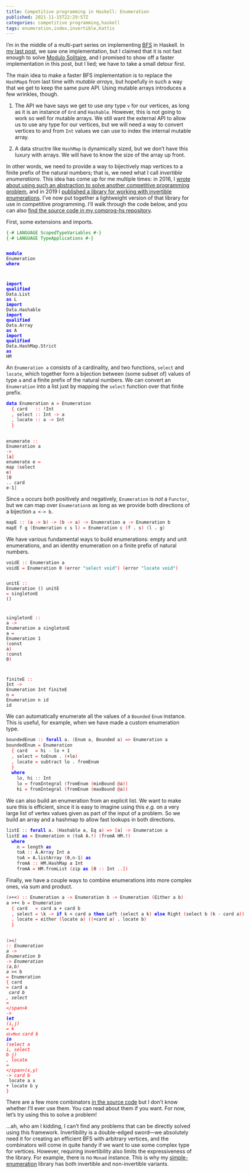 ```yaml
---
title: Competitive programming in Haskell: Enumeration
published: 2021-11-15T22:29:57Z
categories: competitive programming,haskell
tags: enumeration,index,invertible,Kattis
---
```


<p>I’m in the middle of a multi-part series on implementing <a href="https://byorgey.wordpress.com/2021/10/14/competitive-programming-in-haskell-bfs-part-1/">BFS</a> in Haskell. In <a href="https://byorgey.wordpress.com/2021/10/29/competitive-programming-in-haskell-bfs-part-3-implementation-via-hashmap/">my last post</a>, we saw one implementation, but I claimed that it is not fast enough to solve <a href="https://open.kattis.com/problems/modulosolitaire">Modulo Solitaire</a>, and I promised to show off a faster implementation in this post, but I lied; we have to take a small detour first.</p>
<p>The main idea to make a faster BFS implementation is to replace the <code>HashMap</code>s from last time with <em>mutable arrays</em>, but hopefully in such a way that we get to keep the same pure API. Using mutable arrays introduces a few wrinkles, though.</p>
<ol type="1">
<li><p>The API we have says we get to use <em>any</em> type <code>v</code> for our vertices, as long as it is an instance of <code>Ord</code> and <code>Hashable</code>. However, this is not going to work so well for mutable arrays. We still want the external API to allow us to use any type for our vertices, but we will need a way to convert vertices to and from <code>Int</code> values we can use to index the internal mutable array.</p></li>
<li><p>A data structre like <code>HashMap</code> is dynamically sized, but we don’t have this luxury with arrays. We will have to know the size of the array up front.</p></li>
</ol>
<p>In other words, we need to provide a way to bijectively map vertices to a finite prefix of the natural numbers; that is, we need what I call <em>invertible enumerations</em>. This idea has come up for me multiple times: in 2016, I <a href="https://byorgey.wordpress.com/2016/10/25/adventures-in-enumerating-balanced-brackets/">wrote about using such an abstraction to solve another competitive programming problem</a>, and in 2019 I <a href="https://byorgey.wordpress.com/2019/07/05/lightweight-invertible-enumerations-in-haskell/">published a library for working with invertible enumerations</a>. I’ve now put together a lightweight version of that library for use in competitive programming. I’ll walk through the code below, and you can also <a href="https://github.com/byorgey/comprog-hs/blob/master/Enumeration.hs">find the source code in my comprog-hs repository</a>.</p>
<p>First, some extensions and imports.</p>
<pre class="sourceCode haskell"><code class="sourceCode haskell"><span style="color:green;">{-# LANGUAGE ScopedTypeVariables #-}</span>
<span style="color:green;">{-# LANGUAGE TypeApplications #-}</span>

<span style="color:blue;font-weight:bold;">module</span> <span>Enumeration</span> <span style="color:blue;font-weight:bold;">where</span>

<span style="color:blue;font-weight:bold;">import</span> <span style="color:blue;font-weight:bold;">qualified</span> <span>Data.List</span> <span style="color:blue;font-weight:bold;">as</span> <span>L</span>
<span style="color:blue;font-weight:bold;">import</span> <span>Data.Hashable</span>
<span style="color:blue;font-weight:bold;">import</span> <span style="color:blue;font-weight:bold;">qualified</span> <span>Data.Array</span> <span style="color:blue;font-weight:bold;">as</span> <span>A</span>
<span style="color:blue;font-weight:bold;">import</span> <span style="color:blue;font-weight:bold;">qualified</span> <span>Data.HashMap.Strict</span> <span style="color:blue;font-weight:bold;">as</span> <span>HM</span></code></pre>
<p>An <code>Enumeration a</code> consists of a cardinality, and two functions, <code>select</code> and <code>locate</code>, which together form a bijection between (some subset of) values of type <code>a</code> and a finite prefix of the natural numbers. We can convert an <code>Enumeration</code> into a list just by mapping the <code>select</code> function over that finite prefix.</p>
<pre class="sourceCode haskell"><code class="sourceCode haskell"><span style="color:blue;font-weight:bold;">data</span> <span>Enumeration</span> <span>a</span> <span style="color:red;">=</span> <span>Enumeration</span>
  <span style="color:red;">{</span> <span>card</span>   <span style="color:red;">::</span> <span>!</span><span>Int</span>
  <span style="color:red;">,</span> <span>select</span> <span style="color:red;">::</span> <span>Int</span> <span style="color:red;">-&gt;</span> <span>a</span>
  <span style="color:red;">,</span> <span>locate</span> <span style="color:red;">::</span> <span>a</span> <span style="color:red;">-&gt;</span> <span>Int</span>
  <span style="color:red;">}</span>

<span>enumerate</span> <span style="color:red;">::</span> <span>Enumeration</span> <span>a</span> <span style="color:red;">-&gt;</span> <span style="color:red;">[</span><span>a</span><span style="color:red;">]</span>
<span>enumerate</span> <span>e</span> <span style="color:red;">=</span> <span>map</span> <span style="color:red;">(</span><span>select</span> <span>e</span><span style="color:red;">)</span> <span style="color:red;">[</span><span class="hs-num">0</span> <span style="color:red;">..</span> <span>card</span> <span>e</span><span style="color:green;">-</span><span class="hs-num">1</span><span style="color:red;">]</span></code></pre>
<p>Since <code>a</code> occurs both positively and negatively, <code>Enumeration</code> is <em>not</em> a <code>Functor</code>, but we can map over <code>Enumeration</code>s as long as we provide both directions of a bijection <code>a &lt;-&gt; b</code>.</p>
<pre class="sourceCode haskell"><code class="sourceCode haskell"><span>mapE</span> <span style="color:red;">::</span> <span style="color:red;">(</span><span>a</span> <span style="color:red;">-&gt;</span> <span>b</span><span style="color:red;">)</span> <span style="color:red;">-&gt;</span> <span style="color:red;">(</span><span>b</span> <span style="color:red;">-&gt;</span> <span>a</span><span style="color:red;">)</span> <span style="color:red;">-&gt;</span> <span>Enumeration</span> <span>a</span> <span style="color:red;">-&gt;</span> <span>Enumeration</span> <span>b</span>
<span>mapE</span> <span>f</span> <span>g</span> <span style="color:red;">(</span><span>Enumeration</span> <span>c</span> <span>s</span> <span>l</span><span style="color:red;">)</span> <span style="color:red;">=</span> <span>Enumeration</span> <span>c</span> <span style="color:red;">(</span><span>f</span> <span>.</span> <span>s</span><span style="color:red;">)</span> <span style="color:red;">(</span><span>l</span> <span>.</span> <span>g</span><span style="color:red;">)</span></code></pre>
<p>We have various fundamental ways to build enumerations: empty and unit enumerations, and an identity enumeration on a finite prefix of natural numbers.</p>
<pre class="sourceCode haskell"><code class="sourceCode haskell"><span>voidE</span> <span style="color:red;">::</span> <span>Enumeration</span> <span>a</span>
<span>voidE</span> <span style="color:red;">=</span> <span>Enumeration</span> <span class="hs-num">0</span> <span style="color:red;">(</span><span>error</span> <span style="color:teal;">"select void"</span><span style="color:red;">)</span> <span style="color:red;">(</span><span>error</span> <span style="color:teal;">"locate void"</span><span style="color:red;">)</span>

<span>unitE</span> <span style="color:red;">::</span> <span>Enumeration</span> <span>()</span>
<span>unitE</span> <span style="color:red;">=</span> <span>singletonE</span> <span>()</span>

<span>singletonE</span> <span style="color:red;">::</span> <span>a</span> <span style="color:red;">-&gt;</span> <span>Enumeration</span> <span>a</span>
<span>singletonE</span> <span>a</span> <span style="color:red;">=</span> <span>Enumeration</span> <span class="hs-num">1</span> <span style="color:red;">(</span><span>const</span> <span>a</span><span style="color:red;">)</span> <span style="color:red;">(</span><span>const</span> <span class="hs-num">0</span><span style="color:red;">)</span>

<span>finiteE</span> <span style="color:red;">::</span> <span>Int</span> <span style="color:red;">-&gt;</span> <span>Enumeration</span> <span>Int</span>
<span>finiteE</span> <span>n</span> <span style="color:red;">=</span> <span>Enumeration</span> <span>n</span> <span>id</span> <span>id</span></code></pre>
<p>We can automatically enumerate all the values of a <code>Bounded</code> <code>Enum</code> instance. This is useful, for example, when we have made a custom enumeration type.</p>
<pre class="sourceCode haskell"><code class="sourceCode haskell"><span>boundedEnum</span> <span style="color:red;">::</span> <span style="color:blue;font-weight:bold;">forall</span> <span>a</span><span>.</span> <span style="color:red;">(</span><span>Enum</span> <span>a</span><span style="color:red;">,</span> <span>Bounded</span> <span>a</span><span style="color:red;">)</span> <span style="color:red;">=&gt;</span> <span>Enumeration</span> <span>a</span>
<span>boundedEnum</span> <span style="color:red;">=</span> <span>Enumeration</span>
  <span style="color:red;">{</span> <span>card</span>   <span style="color:red;">=</span> <span>hi</span> <span style="color:green;">-</span> <span>lo</span> <span>+</span> <span class="hs-num">1</span>
  <span style="color:red;">,</span> <span>select</span> <span style="color:red;">=</span> <span>toEnum</span> <span>.</span> <span style="color:red;">(</span><span>+</span><span>lo</span><span style="color:red;">)</span>
  <span style="color:red;">,</span> <span>locate</span> <span style="color:red;">=</span> <span>subtract</span> <span>lo</span> <span>.</span> <span>fromEnum</span>
  <span style="color:red;">}</span>
  <span style="color:blue;font-weight:bold;">where</span>
    <span>lo</span><span style="color:red;">,</span> <span>hi</span> <span style="color:red;">::</span> <span>Int</span>
    <span>lo</span> <span style="color:red;">=</span> <span>fromIntegral</span> <span style="color:red;">(</span><span>fromEnum</span> <span style="color:red;">(</span><span>minBound</span> <span style="color:red;">@</span><span>a</span><span style="color:red;">)</span><span style="color:red;">)</span>
    <span>hi</span> <span style="color:red;">=</span> <span>fromIntegral</span> <span style="color:red;">(</span><span>fromEnum</span> <span style="color:red;">(</span><span>maxBound</span> <span style="color:red;">@</span><span>a</span><span style="color:red;">)</span><span style="color:red;">)</span></code></pre>
<p>We can also build an enumeration from an explicit list. We want to make sure this is efficient, since it is easy to imagine using this <em>e.g.</em> on a very large list of vertex values given as part of the input of a problem. So we build an array and a hashmap to allow fast lookups in both directions.</p>
<pre class="sourceCode haskell"><code class="sourceCode haskell"><span>listE</span> <span style="color:red;">::</span> <span style="color:blue;font-weight:bold;">forall</span> <span>a</span><span>.</span> <span style="color:red;">(</span><span>Hashable</span> <span>a</span><span style="color:red;">,</span> <span>Eq</span> <span>a</span><span style="color:red;">)</span> <span style="color:red;">=&gt;</span> <span style="color:red;">[</span><span>a</span><span style="color:red;">]</span> <span style="color:red;">-&gt;</span> <span>Enumeration</span> <span>a</span>
<span>listE</span> <span style="color:blue;font-weight:bold;">as</span> <span style="color:red;">=</span> <span>Enumeration</span> <span>n</span> <span style="color:red;">(</span><span>toA</span> <span>A</span><span>.!</span><span style="color:red;">)</span> <span style="color:red;">(</span><span>fromA</span> <span>HM</span><span>.!</span><span style="color:red;">)</span>
  <span style="color:blue;font-weight:bold;">where</span>
    <span>n</span> <span style="color:red;">=</span> <span>length</span> <span style="color:blue;font-weight:bold;">as</span>
    <span>toA</span> <span style="color:red;">::</span> <span>A.Array</span> <span>Int</span> <span>a</span>
    <span>toA</span> <span style="color:red;">=</span> <span>A.listArray</span> <span style="color:red;">(</span><span class="hs-num">0</span><span style="color:red;">,</span><span>n</span><span style="color:green;">-</span><span class="hs-num">1</span><span style="color:red;">)</span> <span style="color:blue;font-weight:bold;">as</span>
    <span>fromA</span> <span style="color:red;">::</span> <span>HM.HashMap</span> <span>a</span> <span>Int</span>
    <span>fromA</span> <span style="color:red;">=</span> <span>HM.fromList</span> <span style="color:red;">(</span><span>zip</span> <span style="color:blue;font-weight:bold;">as</span> <span style="color:red;">[</span><span class="hs-num">0</span> <span style="color:red;">::</span> <span>Int</span> <span style="color:red;">..</span><span style="color:red;">]</span><span style="color:red;">)</span></code></pre>
<p>Finally, we have a couple ways to combine enumerations into more complex ones, via sum and product.</p>
<pre class="sourceCode haskell"><code class="sourceCode haskell"><span style="color:red;">(</span><span>&gt;+&lt;</span><span style="color:red;">)</span> <span style="color:red;">::</span> <span>Enumeration</span> <span>a</span> <span style="color:red;">-&gt;</span> <span>Enumeration</span> <span>b</span> <span style="color:red;">-&gt;</span> <span>Enumeration</span> <span style="color:red;">(</span><span>Either</span> <span>a</span> <span>b</span><span style="color:red;">)</span>
<span>a</span> <span>&gt;+&lt;</span> <span>b</span> <span style="color:red;">=</span> <span>Enumeration</span>
  <span style="color:red;">{</span> <span>card</span>   <span style="color:red;">=</span> <span>card</span> <span>a</span> <span>+</span> <span>card</span> <span>b</span>
  <span style="color:red;">,</span> <span>select</span> <span style="color:red;">=</span> <span style="color:red;">\</span><span>k</span> <span style="color:red;">-&gt;</span> <span style="color:blue;font-weight:bold;">if</span> <span>k</span> <span>&lt;</span> <span>card</span> <span>a</span> <span style="color:blue;font-weight:bold;">then</span> <span>Left</span> <span style="color:red;">(</span><span>select</span> <span>a</span> <span>k</span><span style="color:red;">)</span> <span style="color:blue;font-weight:bold;">else</span> <span>Right</span> <span style="color:red;">(</span><span>select</span> <span>b</span> <span style="color:red;">(</span><span>k</span> <span style="color:green;">-</span> <span>card</span> <span>a</span><span style="color:red;">)</span><span style="color:red;">)</span>
  <span style="color:red;">,</span> <span>locate</span> <span style="color:red;">=</span> <span>either</span> <span style="color:red;">(</span><span>locate</span> <span>a</span><span style="color:red;">)</span> <span style="color:red;">(</span><span style="color:red;">(</span><span>+</span><span>card</span> <span>a</span><span style="color:red;">)</span> <span>.</span> <span>locate</span> <span>b</span><span style="color:red;">)</span>
  <span style="color:red;">}</span>

<span style="color:red;">(</span><span>&gt;*&lt;</span><span style="color:red;">)</span> <span style="color:red;">::</span> <span>Enumeration</span> <span>a</span> <span style="color:red;">-&gt;</span> <span>Enumeration</span> <span>b</span> <span style="color:red;">-&gt;</span> <span>Enumeration</span> <span style="color:red;">(</span><span>a</span><span style="color:red;">,</span><span>b</span><span style="color:red;">)</span>
<span>a</span> <span>&gt;*&lt;</span> <span>b</span> <span style="color:red;">=</span> <span>Enumeration</span>
  <span style="color:red;">{</span> <span>card</span> <span style="color:red;">=</span> <span>card</span> <span>a</span> <span>*</span> <span>card</span> <span>b</span>
  <span style="color:red;">,</span> <span>select</span> <span style="color:red;">=</span> <span style="color:red;">\</span><span>k</span> <span style="color:red;">-&gt;</span> <span style="color:blue;font-weight:bold;">let</span> <span style="color:red;">(</span><span>i</span><span style="color:red;">,</span><span>j</span><span style="color:red;">)</span> <span style="color:red;">=</span> <span>k</span> <span>`divMod`</span> <span>card</span> <span>b</span> <span style="color:blue;font-weight:bold;">in</span> <span style="color:red;">(</span><span>select</span> <span>a</span> <span>i</span><span style="color:red;">,</span> <span>select</span> <span>b</span> <span>j</span><span style="color:red;">)</span>
  <span style="color:red;">,</span> <span>locate</span> <span style="color:red;">=</span> <span style="color:red;">\</span><span style="color:red;">(</span><span>x</span><span style="color:red;">,</span><span>y</span><span style="color:red;">)</span> <span style="color:red;">-&gt;</span> <span>card</span> <span>b</span> <span>*</span> <span>locate</span> <span>a</span> <span>x</span> <span>+</span> <span>locate</span> <span>b</span> <span>y</span>
  <span style="color:red;">}</span></code></pre>
<p>There are a few more combinators <a href="https://github.com/byorgey/comprog-hs/blob/master/Enumeration.hs">in the source code</a> but I don’t know whether I’ll ever use them. You can read about them if you want. For now, let’s try using this to solve a problem!</p>
<p>…ah, who am I kidding, I can’t find any problems that can be directly solved using this framework. Invertibility is a double-edged sword—we absolutely need it for creating an efficient BFS with arbitrary vertices, and the combinators will come in quite handy if we want to use some complex type for vertices. However, requiring invertibility also limits the expressiveness of the library. For example, there is no <code>Monad</code> instance. This is why my <a href="https://hackage.haskell.org/package/simple-enumeration">simple-enumeration</a> library has both invertible and non-invertible variants.</p>

